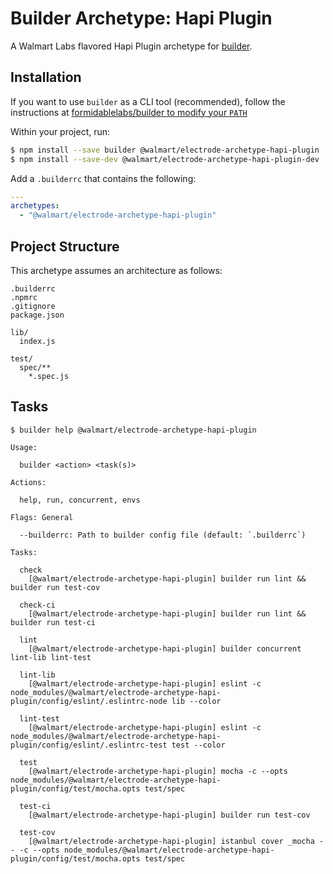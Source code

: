 # Builder Archetype: Hapi Plugin

A Walmart Labs flavored Hapi Plugin archetype for [builder][].

## Installation

If you want to use `builder` as a CLI tool (recommended), follow the
instructions at
[formidablelabs/builder to modify your `PATH`](https://github.com/formidablelabs/builder#local-install)

Within your project, run:

```sh
$ npm install --save builder @walmart/electrode-archetype-hapi-plugin
$ npm install --save-dev @walmart/electrode-archetype-hapi-plugin-dev
```

Add a `.builderrc` that contains the following:

```yaml
---
archetypes:
  - "@walmart/electrode-archetype-hapi-plugin"
```

## Project Structure

This archetype assumes an architecture as follows:

```
.builderrc
.npmrc
.gitignore
package.json

lib/
  index.js

test/
  spec/**
    *.spec.js
```

## Tasks

```
$ builder help @walmart/electrode-archetype-hapi-plugin

Usage:

  builder <action> <task(s)>

Actions:

  help, run, concurrent, envs

Flags: General

  --builderrc: Path to builder config file (default: `.builderrc`)

Tasks:

  check
    [@walmart/electrode-archetype-hapi-plugin] builder run lint && builder run test-cov

  check-ci
    [@walmart/electrode-archetype-hapi-plugin] builder run lint && builder run test-ci

  lint
    [@walmart/electrode-archetype-hapi-plugin] builder concurrent lint-lib lint-test

  lint-lib
    [@walmart/electrode-archetype-hapi-plugin] eslint -c node_modules/@walmart/electrode-archetype-hapi-plugin/config/eslint/.eslintrc-node lib --color

  lint-test
    [@walmart/electrode-archetype-hapi-plugin] eslint -c node_modules/@walmart/electrode-archetype-hapi-plugin/config/eslint/.eslintrc-test test --color

  test
    [@walmart/electrode-archetype-hapi-plugin] mocha -c --opts node_modules/@walmart/electrode-archetype-hapi-plugin/config/test/mocha.opts test/spec

  test-ci
    [@walmart/electrode-archetype-hapi-plugin] builder run test-cov

  test-cov
    [@walmart/electrode-archetype-hapi-plugin] istanbul cover _mocha -- -c --opts node_modules/@walmart/electrode-archetype-hapi-plugin/config/test/mocha.opts test/spec
```

[builder]: https://github.com/FormidableLabs/builder
